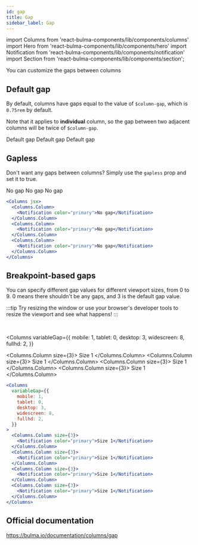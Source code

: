 ```yaml
---
id: gap
title: Gap
sidebar_label: Gap
---
```


import Columns from 'react-bulma-components/lib/components/columns'
import Hero from 'react-bulma-components/lib/components/hero'
import Notification from 'react-bulma-components/lib/components/notification'
import Section from 'react-bulma-components/lib/components/section';

You can customize the gaps between columns

## Default gap

By default, columns have gaps equal to the value of `$column-gap`, which is `0.75rem` by default.

Note that it applies to **individual** column, so the gap between two adjacent columns will be twice of `$column-gap`.

<Columns>
  <Columns.Column>
    <Notification color="primary">Default gap</Notification>
  </Columns.Column>
  <Columns.Column>
    <Notification color="primary">Default gap</Notification>
  </Columns.Column>
  <Columns.Column>
    <Notification color="primary">Default gap</Notification>
  </Columns.Column>
</Columns>

## Gapless

Don't want any gaps between columns? Simply use the `gapless` prop and set it to true.

<Columns gapless>
  <Columns.Column>
    <Notification color="primary">No gap</Notification>
  </Columns.Column>
  <Columns.Column>
    <Notification color="primary">No gap</Notification>
  </Columns.Column>
  <Columns.Column>
    <Notification color="primary">No gap</Notification>
  </Columns.Column>
</Columns>

```jsx
<Columns jsx>
  <Columns.Column>
    <Notification color="primary">No gap</Notification>
  </Columns.Column>
  <Columns.Column>
    <Notification color="primary">No gap</Notification>
  </Columns.Column>
  <Columns.Column>
    <Notification color="primary">No gap</Notification>
  </Columns.Column>
</Columns>
```

## Breakpoint-based gaps

You can specify different gap values for different viewport sizes, from 0 to 9. 0 means there shouldn't be any gaps,
and 3 is the default gap value.

:::tip
Try resizing the window or use your browser's developer tools to resize the viewport and see what happens!
:::

<br />

<Columns
  variableGap={{
    mobile: 1,
    tablet: 0,
    desktop: 3,
    widescreen: 8,
    fullhd: 2,
  }}
>
  <Columns.Column size={3}>
    <Notification color="primary">Size 1</Notification>
  </Columns.Column>
  <Columns.Column size={3}>
    <Notification color="primary">Size 1</Notification>
  </Columns.Column>
  <Columns.Column size={3}>
    <Notification color="primary">Size 1</Notification>
  </Columns.Column>
  <Columns.Column size={3}>
    <Notification color="primary">Size 1</Notification>
  </Columns.Column>
</Columns>

```jsx
<Columns
  variableGap={{
    mobile: 1,
    tablet: 0,
    desktop: 3,
    widescreen: 8,
    fullhd: 2,
  }}
>
  <Columns.Column size={3}>
    <Notification color="primary">Size 1</Notification>
  </Columns.Column>
  <Columns.Column size={3}>
    <Notification color="primary">Size 1</Notification>
  </Columns.Column>
  <Columns.Column size={3}>
    <Notification color="primary">Size 1</Notification>
  </Columns.Column>
  <Columns.Column size={3}>
    <Notification color="primary">Size 1</Notification>
  </Columns.Column>
</Columns>
```

## Official documentation

https://bulma.io/documentation/columns/gap
